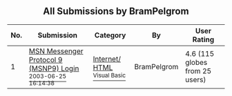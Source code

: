 ﻿<div align="center">

## All Submissions by BramPelgrom

</div>

No.  | Submission | Category | By   | User Rating
---- | ---------- | -------- | ---- | -----------
1 | [MSN Messenger Protocol 9 \(MSNP9\) Login<br /><sup>2003-06-25 16:14:38</sup>](https://github.com/Planet-Source-Code/brampelgrom-msn-messenger-protocol-9-msnp9-login__1-46504) | [Internet/ HTML<br /><sup>Visual Basic</sup>](../ByCategory/internet-html__1-34.md) | BramPelgrom | 4.6 (115 globes from 25 users)
